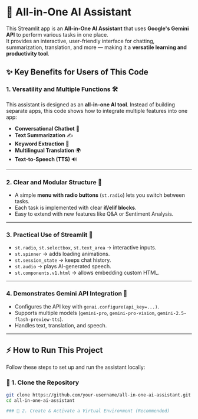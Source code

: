# 🌟 All-in-One AI Assistant  

This Streamlit app is an **All-in-One AI Assistant** that uses **Google's Gemini API** to perform various tasks in one place.  
It provides an interactive, user-friendly interface for chatting, summarization, translation, and more — making it a **versatile learning and productivity tool**.  

## ✨ Key Benefits for Users of This Code  

### 1. Versatility and Multiple Functions 🛠️  
This assistant is designed as an **all-in-one AI tool**. Instead of building separate apps, this code shows how to integrate multiple features into one app:  

- **Conversational Chatbot** 💬  
- **Text Summarization** ✍️  
- **Keyword Extraction** 🔑  
- **Multilingual Translation** 🌍  
- **Text-to-Speech (TTS)** 🔊  

---

### 2. Clear and Modular Structure 🧩  
- A simple **menu with radio buttons** (`st.radio`) lets you switch between tasks.  
- Each task is implemented with clear **if/elif blocks**.  
- Easy to extend with new features like Q&A or Sentiment Analysis.  

---

### 3. Practical Use of Streamlit 🚀  
- `st.radio`, `st.selectbox`, `st.text_area` → interactive inputs.  
- `st.spinner` → adds loading animations.  
- `st.session_state` → keeps chat history.  
- `st.audio` → plays AI-generated speech.  
- `st.components.v1.html` → allows embedding custom HTML.  

---

### 4. Demonstrates Gemini API Integration 🔗  
- Configures the API key with `genai.configure(api_key=...)`.  
- Supports multiple models (`gemini-pro`, `gemini-pro-vision`, `gemini-2.5-flash-preview-tts`).  
- Handles text, translation, and speech.  

---

## ⚡ How to Run This Project  

Follow these steps to set up and run the assistant locally:  

### 🔹 1. Clone the Repository  
```bash
git clone https://github.com/your-username/all-in-one-ai-assistant.git
cd all-in-one-ai-assistant

### 🔹 2. Create & Activate a Virtual Environment (Recommended)